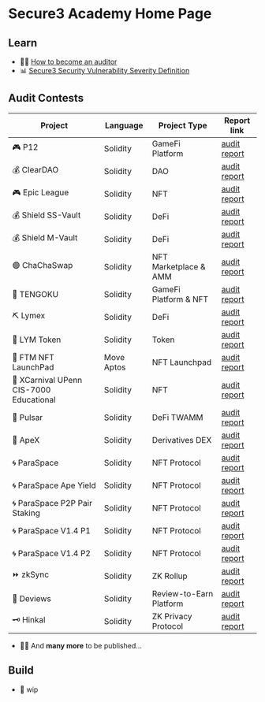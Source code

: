 # Secure3 Academy Home Page

## Learn
- :man_student: [How to become an auditor](https://github.com/Secure3Audit/Secure3Academy/blob/main/HowToBecomeAnAuditor.md)
- :bar_chart: [Secure3 Security Vulnerability Severity Definition](https://github.com/Secure3Audit/Secure3Academy/blob/main/IssueSeverityDefinition.md)

## Audit Contests
| Project                                     | Language | Project Type    | Report link                                                                                                                       |
|---------------------------------------------|----------|-----------------|-----------------------------------------------------------------------------------------------------------------------------------|
| :video_game: P12                            | Solidity | GameFi Platform | [audit report](https://github.com/Secure3Audit/P12_Audit_Contest/tree/main/audit_report)                                          |
| :moneybag: ClearDAO                         | Solidity | DAO             | [audit report](https://github.com/Secure3Audit/ClearDAO_Audit_Contest/tree/main/audit_report)                                     |
| :video_game: Epic League                    | Solidity | NFT             | [audit report](https://github.com/Secure3Audit/Epic_League_Audit_Contest/tree/main/audit_report)                                  |
| :moneybag: Shield SS-Vault                  | Solidity | DeFi             | [audit report](https://github.com/Secure3Audit/Shield_SSVault_Audit_Contest/tree/main/audit_report)                               |
| :moneybag: Shield M-Vault                   | Solidity | DeFi             | [audit report](https://github.com/Secure3Audit/Shield_MVault_Audit_Contest/tree/main/audit_report)                                |
| :purple_circle: ChaChaSwap                  | Solidity | NFT Marketplace & AMM    | [audit report](https://github.com/Secure3Audit/ChaChaSwap_Audit_Contest/blob/main/audit_report/)                                  |
| :art: TENGOKU                               | Solidity | GameFi Platform & NFT             | [audit report](https://github.com/Secure3Audit/TENGOKU_Audit_Contest/tree/main/audit_report)                                      |
| :pick: Lymex                                | Solidity | DeFi            | [audit report](https://github.com/Secure3Audit/Lymex_Audit_Contest/tree/main/audit_report)                                        |
| :dart: LYM Token                            | Solidity | Token           | [audit report](https://github.com/Secure3Audit/Lymex_Token_Audit_Contest/tree/main/audit_report)                                  |
| :rocket: FTM NFT LaunchPad                  | Move Aptos | NFT Launchpad             | [audit report](https://github.com/Secure3Audit/Secure3Academy/tree/main/audit_reports/FTM%20NFT)                                  |
| :lion: XCarnival UPenn CIS-7000 Educational | Solidity | NFT             | [audit report](https://github.com/Secure3Audit/Secure3Academy/tree/main/audit_reports/XCarnival%20UPenn%20CIS-7000%20Educational) |
| :ocean: Pulsar                              | Solidity | DeFi TWAMM        | [audit report](https://github.com/Secure3Audit/Secure3Academy/tree/main/audit_reports/Pulsar)                                     |
| :gorilla: ApeX                              | Solidity | Derivatives DEX             | [audit report](https://github.com/Secure3Audit/Secure3Academy/tree/main/audit_reports/ApeX)                                       |
| :cyclone: ParaSpace                         | Solidity | NFT Protocol    | [audit report](https://github.com/Secure3Audit/Secure3Academy/tree/main/audit_reports/ParaSpace)                                  |
| :cyclone: ParaSpace Ape Yield               | Solidity | NFT Protocol    | [audit report](https://github.com/Secure3Audit/Secure3Academy/tree/main/audit_reports/ParaSpace%20Ape%20Yield)                    |
| :cyclone: ParaSpace P2P Pair Staking        | Solidity | NFT Protocol    | [audit report](https://github.com/Secure3Audit/Secure3Academy/tree/main/audit_reports/ParaSpace%20P2P%20Pair%20Staking)           |
| :cyclone: ParaSpace V1.4 P1                 | Solidity | NFT Protocol    | [audit report](https://github.com/Secure3Audit/Secure3Academy/tree/main/audit_reports/ParaSpace%20V1.4%20P1)                      |
| :cyclone: ParaSpace V1.4 P2                 | Solidity | NFT Protocol    | [audit report](https://github.com/Secure3Audit/Secure3Academy/tree/main/audit_reports/ParaSpace%20V1.4%20P2)                      |
| :fast_forward: zkSync                       | Solidity | ZK Rollup       | [audit report](https://github.com/Secure3Audit/Secure3Academy/tree/main/audit_reports/zkSync)                                     |
| :green_book: Deviews                        | Solidity | Review-to-Earn Platform           | [audit report](https://github.com/Secure3Audit/Secure3Academy/tree/main/audit_reports/Deviews)                                    |
| :old_key: Hinkal                        | Solidity | ZK Privacy Protocol           | [audit report](https://github.com/Secure3Audit/Secure3Academy/tree/main/audit_reports/Hinkal)                                    |

- :mage_man: And **many more** to be published...

## Build
- :crystal_ball: wip

